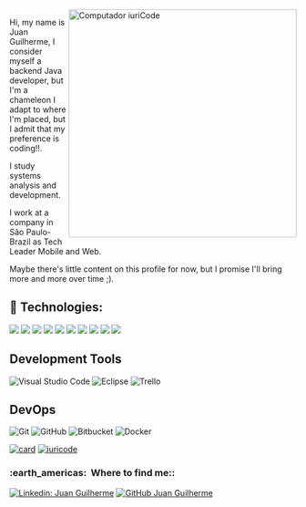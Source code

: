 <img src="https://raw.githubusercontent.com/MicaelliMedeiros/micaellimedeiros/master/image/computer-illustration.png" min-width="400px" max-width="400px" width="400px" align="right" alt="Computador iuriCode">

<p align="left">  Hi, my name is Juan Guilherme, I consider myself a backend Java developer, but I'm a chameleon I adapt to where I'm placed, 
  but I admit that my preference is coding!!.</p>
 <p align="left">  I study systems analysis and development.</p>
    <p align="left"> I work at a company in São Paulo-Brazil as Tech Leader Mobile and Web. </p>
     <p align="left">  Maybe there's little content on this profile for now, but I promise I'll bring more and more over time ;).</p>



 ## 🦄 Technologies:
 
<p align="left">
  <img src="https://img.shields.io/badge/Java-ED8B00?style=for-the-badge&logo=java&logoColor=white" />
  <img src="https://img.shields.io/badge/Java-ED8B00?style=for-the-badge&logo=java&logoColor=white" />
  <img src="https://img.shields.io/badge/Spring-6DB33F?style=for-the-badge&logo=spring&logoColor=white" />
  <img src="https://img.shields.io/badge/Flutter-02569B?style=for-the-badge&logo=flutter&logoColor=white" />
  <img src="https://img.shields.io/badge/MySQL-00000F?style=for-the-badge&logo=mysql&logoColor=white" />
  <img src="https://img.shields.io/badge/SAP-0FAAFF?style=for-the-badge&logo=sap&logoColor=white" />
  <img src="https://img.shields.io/badge/Git-E34F26?style=for-the-badge&logo=git&logoColor=white" />
  <img src="https://img.shields.io/badge/Dart-0175C2?style=for-the-badge&logo=dart&logoColor=white" />
  <img src="https://img.shields.io/badge/HTML5-E34F26?style=for-the-badge&logo=html5&logoColor=white" />
  <img src="https://img.shields.io/badge/CSS3-1572B6?style=for-the-badge&logo=css3&logoColor=white" />   
</p>

## **Development Tools**

  ![Visual Studio Code](https://img.shields.io/badge/-Visual%20Studio%20Code-333333?style=flat&logo=visual-studio-code&logoColor=007ACC)
  ![Eclipse](https://img.shields.io/badge/-Eclipse-333333?style=flat&logo=eclipse-ide&logoColor=2C2255)
  ![Trello](https://img.shields.io/badge/-Trello-333333?style=flat&logo=trello&logoColor=007ACC)

## **DevOps**

  ![Git](https://img.shields.io/badge/-Git-333333?style=flat&logo=git)
  ![GitHub](https://img.shields.io/badge/-GitHub-333333?style=flat&logo=github)
  ![Bitbucket](https://img.shields.io/badge/-Bitbucket-333333?style=flat&logo=bitbucket)
  ![Docker](https://img.shields.io/badge/-Docker-333333?style=flat&logo=docker)
  
  
  
[![card](https://github-readme-stats.vercel.app/api?username=juannaee&theme=tokyonight&show_icons=true)](https://github.com/anuraghazra/github-readme-stats)
[![iuricode](https://github-readme-stats.vercel.app/api/top-langs/?username=juannaee&hide=html&layout=compact&theme=tokyonight)](https://github.com/anuraghazra/github-readme-stats)


<h3> :earth_americas: &nbsp;Where to find me:: </h3> 

[![Linkedin: Juan Guilherme](https://img.shields.io/badge/-USERNAME-blue?style=flat-square&logo=Linkedin&logoColor=white&link=https://www.linkedin.com/in/juan-guilherme-silva-lemos-40b516244)](https://www.linkedin.com/in/juan-guilherme-silva-lemos-40b516244)
[![GitHub Juan Guilherme]( https://img.shields.io/github/followers/VanessaSwerts?label=follow&style=social)](https://github.com/juannaee)



